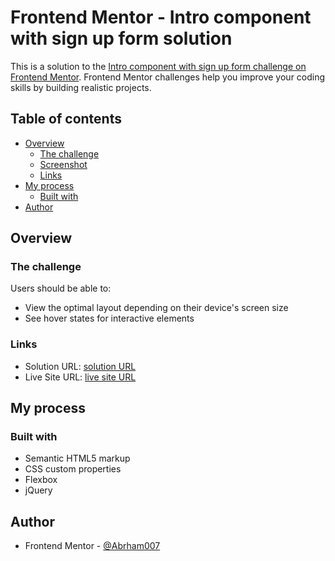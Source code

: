 # Frontend Mentor - Intro component with sign up form solution

This is a solution to the [Intro component with sign up form challenge on Frontend Mentor](https://www.frontendmentor.io/challenges/intro-component-with-signup-form-5cf91bd49edda32581d28fd1). Frontend Mentor challenges help you improve your coding skills by building realistic projects.

## Table of contents

- [Overview](#overview)
  - [The challenge](#the-challenge)
  - [Screenshot](#screenshot)
  - [Links](#links)
- [My process](#my-process)
  - [Built with](#built-with)
- [Author](#author)

## Overview

### The challenge

Users should be able to:

- View the optimal layout depending on their device's screen size
- See hover states for interactive elements

### Links

- Solution URL: [solution URL](https://github.com/Abrham007/intro-component-with-signup-form-master.git)
- Live Site URL: [live site URL](https://abrham007.github.io/intro-component-with-signup-form-master/)

## My process

### Built with

- Semantic HTML5 markup
- CSS custom properties
- Flexbox
- jQuery

## Author

- Frontend Mentor - [@Abrham007](https://www.frontendmentor.io/profile/Abrham007)
